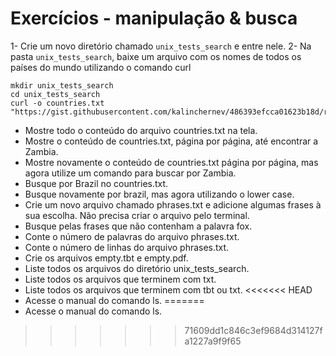
# Exercícios - manipulação & busca
1- Crie um novo diretório chamado `unix_tests_search` e entre nele. 2- Na pasta `unix_tests_search`, baixe um arquivo com os nomes de todos os países do mundo utilizando o comando curl
~~~
mkdir unix_tests_search
cd unix_tests_search
curl -o countries.txt "https://gist.githubusercontent.com/kalinchernev/486393efcca01623b18d/raw/daa24c9fea66afb7d68f8d69f0c4b8eeb9406e83/countries"
~~~

- Mostre todo o conteúdo do arquivo countries.txt na tela.
- Mostre o conteúdo de countries.txt, página por página, até encontrar a Zambia.
- Mostre novamente o conteúdo de countries.txt página por página, mas agora utilize um comando para buscar por Zambia.
- Busque por Brazil no countries.txt.
- Busque novamente por brazil, mas agora utilizando o lower case.
- Crie um novo arquivo chamado phrases.txt e adicione algumas frases à sua escolha. Não precisa criar o arquivo pelo terminal.
- Busque pelas frases que não contenham a palavra fox.
- Conte o número de palavras do arquivo phrases.txt.
- Conte o número de linhas do arquivo phrases.txt.
- Crie os arquivos empty.tbt e empty.pdf.
- Liste todos os arquivos do diretório unix_tests_search.
- Liste todos os arquivos que terminem com txt.
- Liste todos os arquivos que terminem com tbt ou txt.
<<<<<<< HEAD
- Acesse o manual do comando ls.
=======
- Acesse o manual do comando ls.
>>>>>>> 71609dd1c846c3ef9684d314127fa1227a9f9f65
